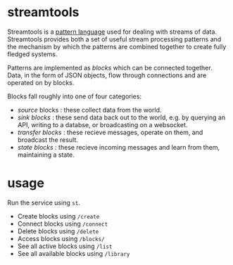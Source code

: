 streamtools
===========

Streamtools is a [pattern language](http://en.wikipedia.org/wiki/Pattern_language) 
used for dealing with streams of data. Streamtools provides both a set of
useful stream processing patterns and the mechanism by which the patterns are 
combined together to create fully fledged systems. 

Patterns are implemented as *blocks* which can be connected together. Data, in
the form of JSON objects, flow through connections and are operated on by
blocks. 

Blocks fall roughly into one of four categories:
* *source* blocks : these collect data from the world.
* *sink blocks* : these send data back out to the world, e.g. by
  querying an API, writing to a databse, or broadcasting on a websocket.
* *transfer blocks* : these recieve messages, operate on them, and
  broadcast the result. 
* *state blocks* : these recieve incoming messages and learn from them,
  maintaining a state.

usage
=====

Run the service using `st`.

* Create blocks using `/create`
* Connect blocks using `/connect`
* Delete blocks using `/delete`
* Access blocks using `/blocks/`
* See all active blocks using `/list`
* See all available blocks using `/library`
